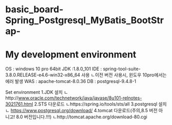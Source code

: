 # basic_board-Spring_Postgresql_MyBatis_BootStrap-

My development environment
=============
OS  : windows 10 pro 64bit
JDK :1.8.0_101
IDE : spring-tool-suite-3.8.0.RELEASE-e4.6-win32-x86_64 사용
ㄴ이전 버전 사용시, 윈도우 10pro에서는 에러 발생
WAS : apache-tomcat-8.0.36
DB  : postgresql-9.4.8-1

Set environment
1.JDK 설치
ㄴhttp://www.oracle.com/technetwork/java/javase/8u101-relnotes-3021761.html
2.STS 다운로드
ㄴhttps://spring.io/tools/sts/all
3.postgresql 설치
ㄴ https://www.postgresql.org/download/
4.tomcat 다운로드(주의,8.5 버전 아니고! 8.0 버전입니다.!!!)
ㄴhttp://tomcat.apache.org/download-80.cgi
